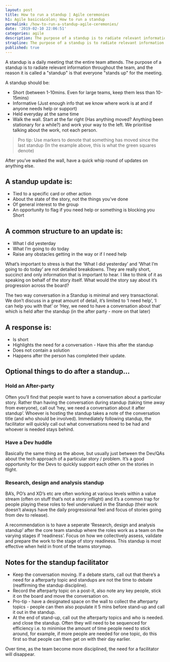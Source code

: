 ```yaml
---
layout: post
title: How to run a standup | Agile ceremonies
h1: Agile basics&colon; How to run a standup
permalink: /how-to-run-a-standup-agile-ceremonies/
date: '2019-02-10 22:06:51'
categories: agile
description: The purpose of a standup is to radiate relevant information throughout the team
strapline: The purpose of a standup is to radiate relevant information throughout the team
published: true
---
```


A standup is a daily meeting that the entire team attends. The purpose of a standup is to radiate relevant information throughout the team, and the reason it is called a "standup" is that everyone "stands up" for the meeting.

A standup should be:

* Short (between 1-10mins. Even for large teams, keep them less than 10-15mins)
* Informative (Just enough info that we know where work is at and if anyone needs help or support)
* Held everyday at the same time
* Walk the wall. Start at the far right (Has anything moved? Anything been stationary for a while?) and work your way to the left. We prioritise talking about the work, not each person.



> Pro tip: Use markers to denote that something has moved since the last standup (In the example above, this is what the green squares denote)

After you’ve walked the wall, have a quick whip round of updates on anything else.

## A standup update is:

* Tied to a specific card or other action
* About the state of the story, not the things you've done
* Of general interest to the group
* An opportunity to flag if you need help or something is blocking you
Short

## A common structure to an update is:

* What I did yesterday
* What I’m going to do today
* Raise any obstacles getting in the way or if I need help

What’s important to stress is that the ‘What I did yesterday’ and ‘What I’m going to do today’ are not detailed breakdowns. They are really short, succinct and only information that is important to hear. I like to think of it as speaking on behalf of the story itself. What would the story say about it’s progression across the board?

The two way conversation in a Standup is minimal and very transactional. We don’t discuss in a great amount of detail, it’s limited to ‘I need help’, ‘I can help you with that’ or ‘Hey, we need to have a conversation about that’ which is held after the standup (in the after party - more on that later)

## A response is:

* Is short
* Highlights the need for a conversation - Have this after the standup
* Does not contain a solution
* Happens after the person has completed their update.

## Optional things to do after a standup...

### Hold an After-party
Often you’ll find that people want to have a conversation about a particular story. Rather than having the conversation during standup (taking time away from everyone), call out ‘hey, we need a conversation about it after standup’. Whoever is hosting the standup takes a note of the conversation title (and who should be involved). Immediately following standup, the facilitator will quickly call out what conversations need to be had and whoever is needed stays behind.

### Have a Dev huddle
Basically the same thing as the above, but usually just between the Dev/QAs about the tech approach of a particular story / problem. It’s a good opportunity for the Devs to quickly support each other on the stories in flight.

### Research, design and analysis standup
BA’s, PO’s and XD’s etc are often working at various levels within a value stream (often on stuff that’s not a story inflight) and it’s a common trap for people playing these roles to feel undervalued in the Standup (their work doesn’t always have the daily progressional feel and focus of stories going from dev to release).

A recommendation is to have a seperate ‘Research, design and analysis standup’ after the core team standup where the roles work as a team on the varying stages if ‘readiness’. 
Focus on how we collectively assess, validate and prepare the work to the stage of story readiness. This standup is most effective when held in front of the teams storymap.



## Notes for the standup facilitator

* Keep the conversation moving. If a debate starts, call out that there’s a need for a afterparty topic and standups are not the time to debate (reaffirming the standup discipline).
* Record the afterparty topic on a post-it, also note any key people, stick it on the board and move the conversation on.
* Pro-tip - have a designated space on the wall to collect the afterparty topics - people can then also populate it 5 mins before stand-up and call it out in the standup.
* At the end of stand-up, call out the afterparty topics and who is needed. and close the standup. Often they will need to be sequenced for efficiency i.e. to minimise the amount of time people need to stick around, for example, if more people are needed for one topic, do this first so that people can then get on with their day earlier.

Over time, as the team become more disciplined, the need for a facilitator will disappear.
